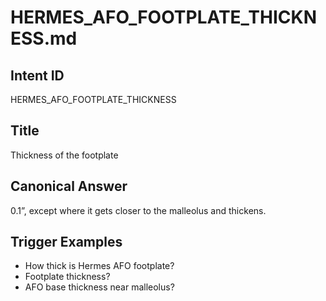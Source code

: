 # HERMES_AFO_FOOTPLATE_THICKNESS.md

## Intent ID
HERMES_AFO_FOOTPLATE_THICKNESS

## Title
Thickness of the footplate

## Canonical Answer
0.1”, except where it gets closer to the malleolus and thickens.

## Trigger Examples
- How thick is Hermes AFO footplate?
- Footplate thickness?
- AFO base thickness near malleolus?